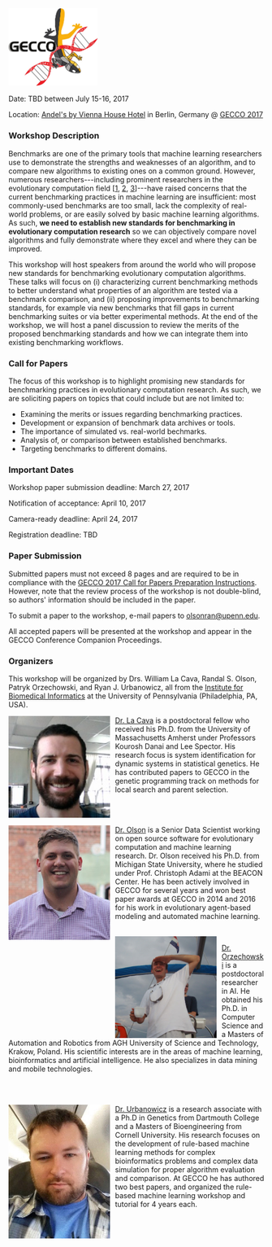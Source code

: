 <img src="images/gecco_logo.jpg" width="35%" />

Date: TBD between July 15-16, 2017

Location: [Andel's by Vienna House Hotel](https://www.viennahouse.com/en/andels-berlin/the-hotel/overview.html) in Berlin, Germany @ [GECCO 2017](http://gecco-2017.sigevo.org/)

<!-- No schedule yet
### Schedule

TBD

-->

### Workshop Description

Benchmarks are one of the primary tools that machine learning researchers use to demonstrate the strengths and weaknesses of an algorithm, and to compare new algorithms to existing ones on a common ground. However, numerous researchers---including prominent researchers in the evolutionary computation field [[1](https://cs.gmu.edu/~sean/papers/gecco12benchmarks3.pdf), [2](http://dl.acm.org/citation.cfm?id=2330273), [3](https://dspace.mit.edu/openaccess-disseminate/1721.1/104909)]---have raised concerns that the current benchmarking practices in machine learning are insufficient: most commonly-used benchmarks are too small, lack the complexity of real-world problems, or are easily solved by basic machine learning algorithms. As such, **we need to establish new standards for benchmarking in evolutionary computation research** so we can objectively compare novel algorithms and fully demonstrate where they excel and where they can be improved.

This workshop will host speakers from around the world who will propose new standards for benchmarking evolutionary computation algorithms. These talks will focus on (i) characterizing current benchmarking methods to better understand what properties of an algorithm are tested via a benchmark comparison, and (ii) proposing improvements to benchmarking standards, for example via new benchmarks that fill gaps in current benchmarking suites or via better experimental methods. At the end of the workshop, we will host a panel discussion to review the merits of the proposed benchmarking standards and how we can integrate them into existing benchmarking workflows.

### Call for Papers

The focus of this workshop is to highlight promising new standards for benchmarking practices in evolutionary computation research. As such, we are soliciting papers on topics that could include but are not limited to:

* Examining the merits or issues regarding benchmarking practices.
* Development or expansion of benchmark data archives or tools.
* The importance of simulated vs. real-world bechmarks.
* Analysis of, or comparison between established benchmarks.
* Targeting benchmarks to different domains.

### Important Dates

Workshop paper submission deadline: March 27, 2017

Notification of acceptance: April 10, 2017

Camera-ready deadline: April 24, 2017

Registration deadline: TBD

### Paper Submission

Submitted papers must not exceed 8 pages and are required to be in compliance with the [GECCO 2017 Call for Papers Preparation Instructions](http://gecco-2017.sigevo.org/index.html/Call+for+Papers). However, note that the review process of the workshop is not double-blind, so authors' information should be included in the paper.

To submit a paper to the workshop, e-mail papers to <a href="mailto:olsonran@upenn.edu">olsonran@upenn.edu</a>.

All accepted papers will be presented at the workshop and appear in the GECCO Conference Companion Proceedings.

### Organizers

This workshop will be organized by Drs. William La Cava, Randal S. Olson, Patryk Orzechowski, and Ryan J. Urbanowicz, all from the [Institute for Biomedical Informatics](http://upibi.org/) at the University of Pennsylvania (Philadelphia, PA, USA).

<img src="images/bill.jpg" width="200px" align="left" style="margin-right:10px" />

[Dr. La Cava](http://www.williamlacava.com/) is a postdoctoral fellow who received his Ph.D. from the University of Massachusetts Amherst under Professors Kourosh Danai and Lee Spector. His research focus is system identification for dynamic systems in statistical genetics. He has contributed papers to GECCO in the genetic programming track on methods for local search and parent selection.

<br /><br />

<img src="images/randy.jpg" width="200px" align="left" style="margin-right:10px" />

[Dr. Olson](http://www.randalolson.com/) is a Senior Data Scientist working on open source software for evolutionary computation and machine learning research. Dr. Olson received his Ph.D. from Michigan State University, where he studied under Prof. Christoph Adami at the BEACON Center. He has been actively involved in GECCO for several years and won best paper awards at GECCO in 2014 and 2016 for his work in evolutionary agent-based modeling and automated machine learning.

<br />

<img src="images/patryk.jpg" width="200px" align="left" style="margin-right:10px" />

[Dr. Orzechowski](http://home.agh.edu.pl/~patrick/) is a postdoctoral researcher in AI. He obtained his Ph.D. in Computer Science and a Masters of Automation and Robotics from AGH University of Science and Technology, Krakow, Poland. His scientific interests are in the areas of machine learning, bioinformatics and artificial intelligence. He also specializes in data mining and mobile technologies.

<br /><br />

<img src="images/ryan.jpg" width="200px" align="left" style="margin-right:10px" />

[Dr. Urbanowicz](http://www.ryanurbanowicz.com/) is a research associate with a Ph.D in Genetics from Dartmouth College and a Masters of Bioengineering from Cornell University. His research focuses on the development of rule-based machine learning methods for complex bioinformatics problems and complex data simulation for proper algorithm evaluation and comparison. At GECCO he has authored two best papers, and organized the rule-based machine learning workshop and tutorial for 4 years each.

<br /><br/>
